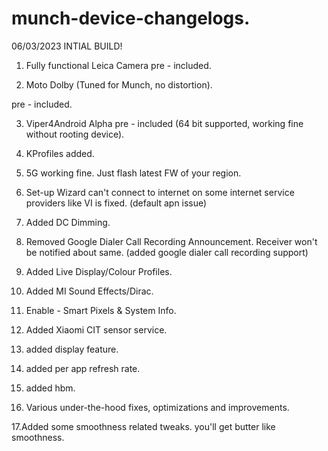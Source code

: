 # munch-device-changelogs. 
06/03/2023
INTIAL BUILD!

1. Fully functional Leica Camera pre - included.

2. Moto Dolby (Tuned for Munch, no distortion).

 pre - included.

3. Viper4Android Alpha pre - included (64 bit supported, working fine without rooting device).

4. KProfiles added.

5. 5G working fine. Just flash latest FW of your region.

6. Set-up Wizard can't connect to internet on some internet service providers like VI is fixed.
   (default apn issue)

7. Added DC Dimming.

8. Removed Google Dialer Call Recording Announcement. Receiver won't be notified about same.
   (added google dialer call recording support)

9. Added Live Display/Colour Profiles.

10. Added MI Sound Effects/Dirac.

11. Enable - Smart Pixels & System Info.

12. Added Xiaomi CIT sensor service.

13. added display feature.

14. added per app refresh rate.

15. added hbm.


16. Various under-the-hood fixes, optimizations and improvements.

17.Added some smoothness related tweaks. you'll get butter like smoothness.

